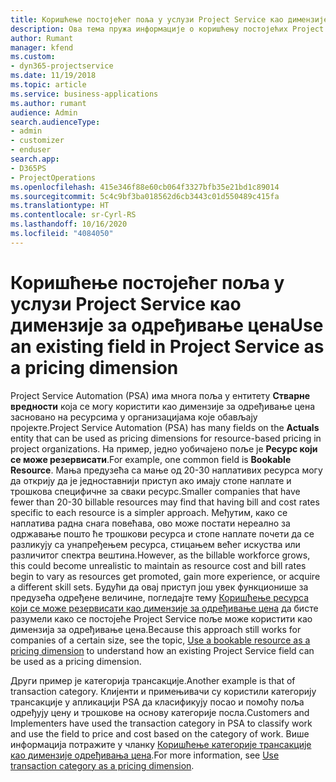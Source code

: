 ```yaml
---
title: Коришћење постојећег поља у услузи Project Service као димензије за одређивање цена
description: Ова тема пружа информације о коришћењу постојећих Project Service поља као димензија за одређивање цена.
author: Rumant
manager: kfend
ms.custom:
- dyn365-projectservice
ms.date: 11/19/2018
ms.topic: article
ms.service: business-applications
ms.author: rumant
audience: Admin
search.audienceType:
- admin
- customizer
- enduser
search.app:
- D365PS
- ProjectOperations
ms.openlocfilehash: 415e346f88e60cb064f3327bfb35e21bd1c89014
ms.sourcegitcommit: 5c4c9bf3ba018562d6cb3443c01d550489c415fa
ms.translationtype: HT
ms.contentlocale: sr-Cyrl-RS
ms.lasthandoff: 10/16/2020
ms.locfileid: "4084050"
---
```

# <a name="use-an-existing-field-in-project-service-as-a-pricing-dimension"></a><span data-ttu-id="268e1-103">Коришћење постојећег поља у услузи Project Service као димензије за одређивање цена</span><span class="sxs-lookup"><span data-stu-id="268e1-103">Use an existing field in Project Service as a pricing dimension</span></span>

<span data-ttu-id="268e1-104">Project Service Automation (PSA) има многа поља у ентитету **Стварне вредности** која се могу користити као димензије за одређивање цена засновано на ресурсима у организацијама које обављају пројекте.</span><span class="sxs-lookup"><span data-stu-id="268e1-104">Project Service Automation (PSA) has many fields on the **Actuals** entity that can be used as pricing dimensions for resource-based pricing in project organizations.</span></span> <span data-ttu-id="268e1-105">На пример, једно уобичајено поље је **Ресурс који се може резервисати**.</span><span class="sxs-lookup"><span data-stu-id="268e1-105">For example, one common field is **Bookable Resource**.</span></span> <span data-ttu-id="268e1-106">Мања предузећа са мање од 20-30 наплативих ресурса могу да открију да је једноставнији приступ ако имају стопе наплате и трошкова специфичне за сваки ресурс.</span><span class="sxs-lookup"><span data-stu-id="268e1-106">Smaller companies that have fewer than 20-30 billable resources may find that having bill and cost rates specific to each resource is a simpler approach.</span></span> <span data-ttu-id="268e1-107">Међутим, како се наплатива радна снага повећава, ово може постати нереално за одржавање пошто ће трошкови ресурса и стопе наплате почети да се разликују са унапређењем ресурса, стицањем већег искуства или различитог спектра вештина.</span><span class="sxs-lookup"><span data-stu-id="268e1-107">However, as the billable workforce grows, this could become unrealistic to maintain as resource cost and bill rates begin to vary as resources get promoted, gain more experience, or acquire a different skill sets.</span></span> <span data-ttu-id="268e1-108">Будући да овај приступ још увек функционише за предузећа одређене величине, погледајте тему [Коришћење ресурса који се може резервисати као димензије за одређивање цена](bookable-resource-pricing-dimension.md) да бисте разумели како се постојеће Project Service поље може користити као димензија за одређивање цена.</span><span class="sxs-lookup"><span data-stu-id="268e1-108">Because this approach still works for companies of a certain size, see the topic, [Use a bookable resource as a pricing dimension](bookable-resource-pricing-dimension.md) to understand how an existing Project Service field can be used as a pricing dimension.</span></span>

<span data-ttu-id="268e1-109">Други пример је категорија трансакције.</span><span class="sxs-lookup"><span data-stu-id="268e1-109">Another example is that of transaction category.</span></span> <span data-ttu-id="268e1-110">Клијенти и примењивачи су користили категорију трансакције у апликацији PSA да класификују посао и помоћу поља одређују цену и трошкове на основу категорије посла.</span><span class="sxs-lookup"><span data-stu-id="268e1-110">Customers and Implementers have used the transaction category in PSA to classify work and use the field to price and cost based on the category of work.</span></span> <span data-ttu-id="268e1-111">Више информација потражите у чланку [Коришћење категорије трансакције као димензије одређивања цена](transaction-category-pricing-dimension.md).</span><span class="sxs-lookup"><span data-stu-id="268e1-111">For more information, see [Use transaction category as a pricing dimension](transaction-category-pricing-dimension.md).</span></span>
